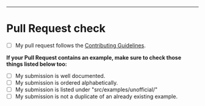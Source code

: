 <!-- Under this line you can add your own notes. -->

---
<!--  DO NOT REMOVE  -->
# Pull Request check

<!-- To check something as marked, fill the blank [] with an X inside. (Example: [X]) -->
- [ ] My pull request follows the [Contributing Guidelines](https://github.com/nekos-best/docs#contributing-guidelines).

**If your Pull Request contains an example, make sure to check those things listed below too:**

<!-- Only select those when submitting examples. -->
- [ ] My submission is well documented.
- [ ] My submission is ordered alphabetically.
- [ ] My submission is listed under "src/examples/unofficial/"
- [ ] My submission is not a duplicate of an already existing example.
